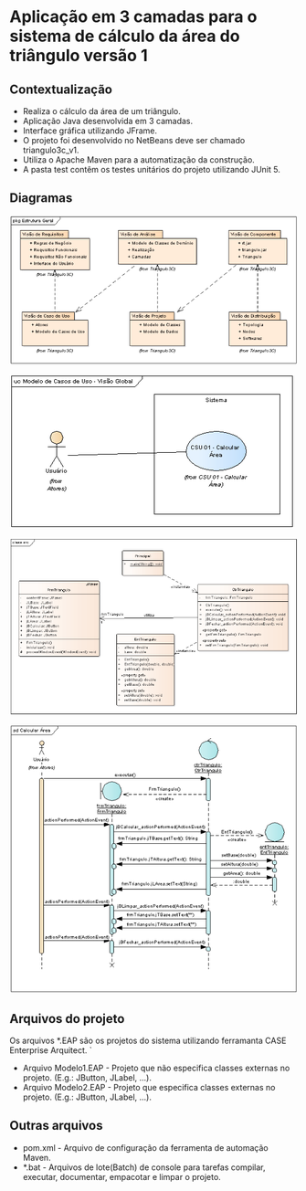 # Aplicação em 3 camadas para o sistema de cálculo da área do triângulo versão 1

## Contextualização

- Realiza o cálculo da área de um triângulo.<br>
- Aplicação Java desenvolvida em 3 camadas.<br>
- Interface gráfica utilizando JFrame.<br>
- O projeto foi desenvolvido no NetBeans deve ser chamado triangulo3c_v1.<br>
- Utiliza o Apache Maven para a automatização da construção.<br>
- A pasta test contêm os testes unitários do projeto utilizando JUnit 5.<br>

## Diagramas

![Estrutura geral do projeto](estruturageral.png)

![Diagrama de caso de uso](diagramacasodeuso.png)

![Diagrama de classe](diagramadeclasse.png)

![Diagrama de sequência](diagramasequencia.png)

## Arquivos do projeto

Os arquivos *.EAP são os projetos do sistema utilizando ferramanta CASE Enterprise Arquitect.
`
- Arquivo Modelo1.EAP - Projeto que não especifica classes externas no projeto. (E.g.: JButton, JLabel, ...).
- Arquivo Modelo2.EAP - Projeto que especifica classes externas no projeto. (E.g.: JButton, JLabel, ...).

## Outras arquivos
- pom.xml - Arquivo de configuração da ferramenta de automação Maven.
- *.bat - Arquivos de lote(Batch) de console para tarefas compilar, executar, documentar, empacotar e limpar o projeto.
